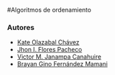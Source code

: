 #Algoritmos de ordenamiento

### Autores
* [Kate Olazabal Chávez](https://github.com/KatOlaz)
* [Jhon I. Flores Pacheco](https://github.com/leviroseb)
* [Victor M. Janampa Canahuire](https://github.com/VictorJanampa)
* [Brayan Gino Fernández Mamani](https://github.com/GinoFernadezMamani)
